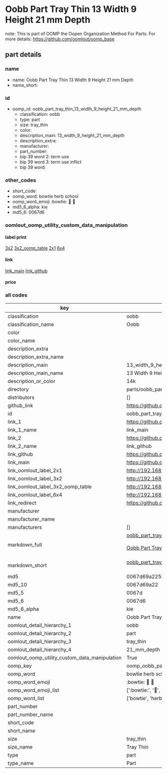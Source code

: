 # Oobb Part Tray Thin 13 Width 9 Height 21 mm Depth  

note: This is part of OOMP the Oopen Organization Method For Parts. For more details: https://github.com/oomlout/oomp_base

##  part details
  







### name
* name: Oobb Part Tray Thin 13 Width 9 Height 21 mm Depth
* name_short: 
### id
* oomp_id: oobb_part_tray_thin_13_width_9_height_21_mm_depth
  * classification: oobb
  * type: part
  * size: tray_thin
  * color: 
  * description_main: 13_width_9_height_21_mm_depth
  * description_extra: 
  * manufacturer: 
  * part_number: 
  * bip 39 word 2: term use
  * bip 39 word 3: term use inflict
  * bip 39 word: 

### other_codes
* short_code: 
* oomp_word: bowtie herb school
* oomp_word_emoji :bowtie: :herb: :school:
* md5_6_alpha: kie
* md5_6: 0067d6






### oomlout_oomp_utility_custom_data_manipulation
#### label print
[3x2](http://192.168.1.245:1112/?label=oomp%20kie)
[3x2_oomp_table](http://192.168.1.108:1112/?label=oomp%20kie)
[2x1](http://192.168.1.242:1112/?label=oomp%20kie)
[6x4](http://192.168.1.55:1112/?label=oomp%20kie)    

#### link

[link_main](https://github.com/oomlout/oomlout_oomp_version_1_messy/tree/main/parts/oobb_part_tray_thin_13_width_9_height_21_mm_depth) [link_github](https://github.com/oomlout/oomlout_oomp_version_1_messy/tree/main/parts/oobb_part_tray_thin_13_width_9_height_21_mm_depth)                             

#### price







### all codes 
| key | value |  
| --- | --- |  
| classification | oobb |  
| classification_name | Oobb |  
| color |  |  
| color_name |  |  
| description_extra |  |  
| description_extra_name |  |  
| description_main | 13_width_9_height_21_mm_depth |  
| description_main_name | 13 Width 9 Height 21 mm Depth |  
| description_or_color | 14k |  
| directory | parts/oobb_part_tray_thin_13_width_9_height_21_mm_depth |  
| distributors | [] |  
| github_link | https://github.com/oomlout/oomlout_oomp_part_src/tree/main/parts/oobb_part_tray_thin_13_width_9_height_21_mm_depth |  
| id | oobb_part_tray_thin_13_width_9_height_21_mm_depth |  
| link_1 | https://github.com/oomlout/oomlout_oomp_version_1_messy/tree/main/parts/oobb_part_tray_thin_13_width_9_height_21_mm_depth |  
| link_1_name | link_main |  
| link_2 | https://github.com/oomlout/oomlout_oomp_version_1_messy/tree/main/parts/oobb_part_tray_thin_13_width_9_height_21_mm_depth |  
| link_2_name | link_github |  
| link_github | https://github.com/oomlout/oomlout_oomp_version_1_messy/tree/main/parts/oobb_part_tray_thin_13_width_9_height_21_mm_depth |  
| link_main | https://github.com/oomlout/oomlout_oomp_version_1_messy/tree/main/parts/oobb_part_tray_thin_13_width_9_height_21_mm_depth |  
| link_oomlout_label_2x1 | http://192.168.1.242:1112/?label=oomp%20kie |  
| link_oomlout_label_3x2 | http://192.168.1.245:1112/?label=oomp%20kie |  
| link_oomlout_label_3x2_oomp_table | http://192.168.1.108:1112/?label=oomp%20kie |  
| link_oomlout_label_6x4 | http://192.168.1.55:1112/?label=oomp%20kie |  
| link_redirect | https://github.com/oomlout/oomlout_oomp_version_1_messy/tree/main/parts/oobb_part_tray_thin_13_width_9_height_21_mm_depth |  
| manufacturer |  |  
| manufacturer_name |  |  
| manufacturers | [] |  
| markdown_full | [oobb_part_tray_thin_13_width_9_height_21_mm_depth](none)<br>[](none)<br>[Oobb Part Tray Thin 13 Width 9 Height 21 Mm Depth](none)<br><br> |  
| markdown_short | [oobb_part_tray_thin_13_width_9_height_21_mm_depth](none)<br><br> |  
| md5 | 0067d69a225bd10722cbe74ae6fbeefb |  
| md5_10 | 0067d69a22 |  
| md5_5 | 0067d |  
| md5_6 | 0067d6 |  
| md5_6_alpha | kie |  
| name | Oobb Part Tray Thin 13 Width 9 Height 21 mm Depth |  
| oomlout_detail_hierarchy_1 | oobb |  
| oomlout_detail_hierarchy_2 | part |  
| oomlout_detail_hierarchy_3 | tray_thin |  
| oomlout_detail_hierarchy_4 | 21_mm_depth |  
| oomlout_oomp_utility_custom_data_manipulation | True |  
| oomp_key | oomp_oobb_part_tray_thin_13_width_9_height_21_mm_depth |  
| oomp_word | bowtie herb school |  
| oomp_word_emoji | :bowtie: :herb: :school: |  
| oomp_word_emoji_list | [':bowtie:', ':herb:', ':school:'] |  
| oomp_word_list | ['bowtie', 'herb', 'school'] |  
| part_number |  |  
| part_number_name |  |  
| short_code |  |  
| short_name |  |  
| size | tray_thin |  
| size_name | Tray Thin |  
| type | part |  
| type_name | Part |  
